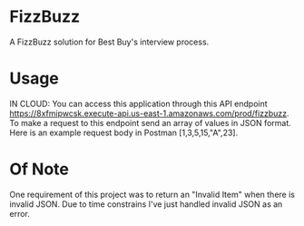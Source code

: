 # FizzBuzz
A FizzBuzz solution for Best Buy's interview process.

# Usage

IN CLOUD:
You can access this application through this API endpoint https://8xfmipwcsk.execute-api.us-east-1.amazonaws.com/prod/fizzbuzz. To make a request to this endpoint send an array of values in JSON format. Here is an example request body in Postman [1,3,5,15,"A",23].

# Of Note
One requirement of this project was to return an "Invalid Item" when there is invalid JSON. Due to time constrains I've just handled invalid JSON as an error.
